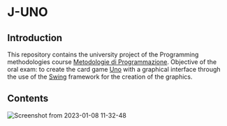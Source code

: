 J-UNO
=======================================

Introduction
------------

This repository contains the university project of the Programming methodologies course [Metodologie di Programmazione](https://corsidilaurea.uniroma1.it/it/view-course-details/2021/29923/20210916103754/ad1151e3-90e5-4009-801c-8d867e9dc12f/68651d4a-a4bd-430f-a2c9-0627c5463bf7/0fa6b253-7608-4a35-9065-0c61929ea3a5/4c972aa5-ec0a-4b9d-8208-917d257aa78a).
Objective of the oral exam: to create the card game [Uno](https://en.wikipedia.org/wiki/Uno_card_game) with
a graphical interface through the use of the [Swing](https://it.wikipedia.org/wiki/Swing_(Java)) framework 
for the creation of the graphics.

Contents
--------
![Screenshot from 2023-01-08 11-32-48](https://user-images.githubusercontent.com/101086867/211192586-a1adb9dc-deff-4a59-9aa3-e6eb50478b71.png)
